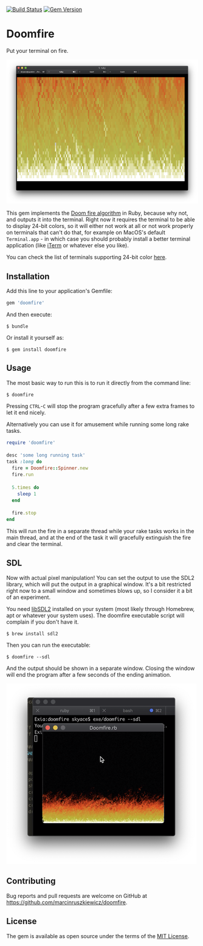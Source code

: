 [![Build Status](https://travis-ci.com/marcinruszkiewicz/doomfire.svg?branch=master)](https://travis-ci.com/marcinruszkiewicz/doomfire)
[![Gem Version](https://badge.fury.io/rb/doomfire.svg)](https://badge.fury.io/rb/doomfire)

# Doomfire

Put your terminal on fire.

![terminal example](examples/terminal.png)

This gem implements the [Doom fire algorithm](https://fabiensanglard.net/doom_fire_psx/) in Ruby, because why not, and outputs it into the terminal. Right now it requires the terminal to be able to display 24-bit colors, so it will either not work at all or not work properly on terminals that can't do that, for example on MacOS's default `Terminal.app` - in which case you should probably install a better terminal application (like [iTerm](https://www.iterm2.com) or whatever else you like).

You can check the list of terminals supporting 24-bit color [here](https://github.com/termstandard/colors).

## Installation

Add this line to your application's Gemfile:

```ruby
gem 'doomfire'
```

And then execute:

    $ bundle

Or install it yourself as:

    $ gem install doomfire

## Usage

The most basic way to run this is to run it directly from the command line:

    $ doomfire

Pressing `CTRL`-`C` will stop the program gracefully after a few extra frames to let it end nicely.

Alternatively you can use it for amusement while running some long rake tasks.

```ruby
require 'doomfire'

desc 'some long running task'
task :long do
  fire = Doomfire::Spinner.new
  fire.run

  5.times do
    sleep 1
  end

  fire.stop
end
```

This will run the fire in a separate thread while your rake tasks works in the main thread, and at the end of the task it will gracefully extinguish the fire and clear the terminal.

## SDL

Now with actual pixel manipulation! You can set the output to use the SDL2 library, which will put the output in a graphical window. It's a bit restricted right now to a small window and sometimes blows up, so I consider it a bit of an experiment.

You need [libSDL2](http://www.libsdl.org/download-2.0.php) installed on your system (most likely through Homebrew, apt or whatever your system uses). The doomfire executable script will complain if you don't have it.

    $ brew install sdl2

Then you can run the executable:

    $ doomfire --sdl

And the output should be shown in a separate window. Closing the window will end the program after a few seconds of the ending animation.

![SDL example](examples/sdl.png)

## Contributing

Bug reports and pull requests are welcome on GitHub at https://github.com/marcinruszkiewicz/doomfire.

## License

The gem is available as open source under the terms of the [MIT License](https://opensource.org/licenses/MIT).
